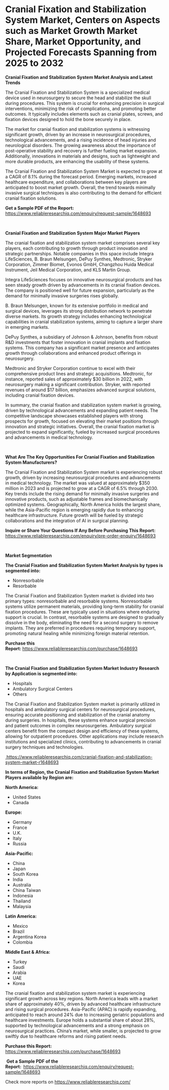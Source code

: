 <p><h1>Cranial Fixation and Stabilization System Market, Centers on Aspects such as Market Growth Market Share, Market Opportunity, and Projected Forecasts Spanning from 2025 to 2032</h1></p><p><strong>Cranial Fixation and Stabilization System Market Analysis and Latest Trends</strong></p>
<p><p>The Cranial Fixation and Stabilization System is a specialized medical device used in neurosurgery to secure the head and stabilize the skull during procedures. This system is crucial for enhancing precision in surgical interventions, minimizing the risk of complications, and promoting better outcomes. It typically includes elements such as cranial plates, screws, and fixation devices designed to hold the bone securely in place.</p><p>The market for cranial fixation and stabilization systems is witnessing significant growth, driven by an increase in neurosurgical procedures, technological advancements, and a rising incidence of head injuries and neurological disorders. The growing awareness about the importance of post-operative stability and recovery is further fueling market expansion. Additionally, innovations in materials and designs, such as lightweight and more durable products, are enhancing the usability of these systems.</p><p>The Cranial Fixation and Stabilization System Market is expected to grow at a CAGR of 8.1% during the forecast period. Emerging markets, increased healthcare expenditure, and collaborations between key players are anticipated to boost market growth. Overall, the trend towards minimally invasive surgical techniques is also contributing to the demand for efficient cranial fixation solutions.</p></p>
<p><strong>Get a Sample PDF of the Report:&nbsp;</strong> <a href="https://www.reliableresearchiq.com/enquiry/request-sample/1648693?utm_campaign=2276&utm_medium=2&utm_source=Github&utm_content=ia&utm_term=26032025&utm_id=cranial-fixation-and-stabilization-system">https://www.reliableresearchiq.com/enquiry/request-sample/1648693</a></p>
<p>&nbsp;</p>
<p><strong>Cranial Fixation and Stabilization System Major Market Players</strong></p>
<p><p>The cranial fixation and stabilization system market comprises several key players, each contributing to growth through product innovation and strategic partnerships. Notable companies in this space include Integra LifeSciences, B. Braun Melsungen, DePuy Synthes, Medtronic, Stryker Corporation, Zimmer Biomet, Evonos GmbH, Changzhou Huida Medical Instrument, Jeil Medical Corporation, and KLS Martin Group.</p><p>Integra LifeSciences focuses on innovative neurosurgical products and has seen steady growth driven by advancements in its cranial fixation devices. The company is positioned well for future expansion, particularly as the demand for minimally invasive surgeries rises globally.</p><p>B. Braun Melsungen, known for its extensive portfolio in medical and surgical devices, leverages its strong distribution network to penetrate diverse markets. Its growth strategy includes enhancing technological capabilities in cranial stabilization systems, aiming to capture a larger share in emerging markets.</p><p>DePuy Synthes, a subsidiary of Johnson & Johnson, benefits from robust R&D investments that foster innovation in cranial implants and fixation systems. This company has a significant market presence and anticipates growth through collaborations and enhanced product offerings in neurosurgery.</p><p>Medtronic and Stryker Corporation continue to excel with their comprehensive product lines and strategic acquisitions. Medtronic, for instance, reported sales of approximately $30 billion in 2022, with neurosurgery making a significant contribution. Stryker, with reported revenues of around $17 billion, emphasizes advanced surgical solutions, including cranial fixation devices.</p><p>In summary, the cranial fixation and stabilization system market is growing, driven by technological advancements and expanding patient needs. The competitive landscape showcases established players with strong prospects for growth, focused on elevating their market positions through innovation and strategic initiatives. Overall, the cranial fixation market is projected to expand significantly, fueled by increased surgical procedures and advancements in medical technology.</p></p>
<p>&nbsp;</p>
<p><strong>What Are The Key Opportunities For Cranial Fixation and Stabilization System Manufacturers?</strong></p>
<p><p>The Cranial Fixation and Stabilization System market is experiencing robust growth, driven by increasing neurosurgical procedures and advancements in medical technology. The market was valued at approximately $350 million in 2023 and is projected to grow at a CAGR of 6.5% through 2030. Key trends include the rising demand for minimally invasive surgeries and innovative products, such as adjustable frames and biomechanically optimized systems. Geographically, North America holds the largest share, while the Asia-Pacific region is emerging rapidly due to enhancing healthcare infrastructure. Future growth will be fueled by strategic collaborations and the integration of AI in surgical planning.</p></p>
<p><strong>Inquire or Share Your Questions If Any Before Purchasing This Report:</strong> <a href="https://www.reliableresearchiq.com/enquiry/pre-order-enquiry/1648693?utm_campaign=2276&utm_medium=2&utm_source=Github&utm_content=ia&utm_term=26032025&utm_id=cranial-fixation-and-stabilization-system">https://www.reliableresearchiq.com/enquiry/pre-order-enquiry/1648693</a></p>
<p>&nbsp;</p>
<p><strong>Market Segmentation</strong></p>
<p><strong>The Cranial Fixation and Stabilization System Market Analysis by types is segmented into:</strong></p>
<p><ul><li>Nonresorbable</li><li>Resorbable</li></ul></p>
<p><p>The Cranial Fixation and Stabilization System market is divided into two primary types: nonresorbable and resorbable systems. Nonresorbable systems utilize permanent materials, providing long-term stability for cranial fixation procedures. These are typically used in situations where enduring support is crucial. In contrast, resorbable systems are designed to gradually dissolve in the body, eliminating the need for a second surgery to remove implants. They are preferred in procedures requiring temporary support, promoting natural healing while minimizing foreign material retention.</p></p>
<p><strong>Purchase this Report:&nbsp;</strong><a href="https://www.reliableresearchiq.com/purchase/1648693?utm_campaign=2276&utm_medium=2&utm_source=Github&utm_content=ia&utm_term=26032025&utm_id=cranial-fixation-and-stabilization-system">https://www.reliableresearchiq.com/purchase/1648693</a></p>
<p>&nbsp;</p>
<p><strong>The Cranial Fixation and Stabilization System Market Industry Research by Application is segmented into:</strong></p>
<p><ul><li>Hospitals</li><li>Ambulatory Surgical Centers</li><li>Others</li></ul></p>
<p><p>The Cranial Fixation and Stabilization System market is primarily utilized in hospitals and ambulatory surgical centers for neurosurgical procedures, ensuring accurate positioning and stabilization of the cranial anatomy during surgeries. In hospitals, these systems enhance surgical precision and patient outcomes in complex neurosurgeries. Ambulatory surgical centers benefit from the compact design and efficiency of these systems, allowing for outpatient procedures. Other applications may include research institutions and specialized clinics, contributing to advancements in cranial surgery techniques and technologies.</p></p>
<p><a href="https://www.reliableresearchiq.com/cranial-fixation-and-stabilization-system-market-r1648693?utm_campaign=2276&utm_medium=2&utm_source=Github&utm_content=ia&utm_term=26032025&utm_id=cranial-fixation-and-stabilization-system">&nbsp;https://www.reliableresearchiq.com/cranial-fixation-and-stabilization-system-market-r1648693</a></p>
<p><strong>In terms of Region, the Cranial Fixation and Stabilization System Market Players available by Region are:</strong></p>
<p>
    <p> <strong> North America: </strong>
        <ul>
            <li>United States</li>
            <li>Canada</li>
        </ul>
        </p> 
    <p> <strong> Europe: </strong>
        <ul>
            <li>Germany</li>
            <li>France</li>
            <li>U.K.</li>
            <li>Italy</li>
            <li>Russia</li>
        </ul>
        </p> 
    <p> <strong> Asia-Pacific: </strong>
        <ul>
            <li>China</li>
            <li>Japan</li>
            <li>South Korea</li>
            <li>India</li>
            <li>Australia</li>
            <li>China Taiwan</li>
            <li>Indonesia</li>
            <li>Thailand</li>
            <li>Malaysia</li>
        </ul>
        </p> 
    <p> <strong> Latin America: </strong>
        <ul>
            <li>Mexico</li>
            <li>Brazil</li>
            <li>Argentina Korea</li>
            <li>Colombia</li>
        </ul>
        </p> 
    <p> <strong> Middle East & Africa: </strong>
        <ul>
            <li>Turkey</li>
            <li>Saudi</li>
            <li>Arabia</li>
            <li>UAE</li>
            <li>Korea</li>
        </ul>
    </p>
    </p>
<p><p>The cranial fixation and stabilization system market is experiencing significant growth across key regions. North America leads with a market share of approximately 40%, driven by advanced healthcare infrastructure and rising surgical procedures. Asia-Pacific (APAC) is rapidly expanding, anticipated to reach around 24% due to increasing geriatric populations and healthcare investments. Europe holds a substantial share of about 28%, supported by technological advancements and a strong emphasis on neurosurgical practices. China’s market, while smaller, is projected to grow swiftly due to healthcare reforms and rising patient needs.</p></p>
<p><strong>Purchase this Report: </strong><a href="https://www.reliableresearchiq.com/purchase/1648693?utm_campaign=2276&utm_medium=2&utm_source=Github&utm_content=ia&utm_term=26032025&utm_id=cranial-fixation-and-stabilization-system">https://www.reliableresearchiq.com/purchase/1648693</a></p>
<p>&nbsp;<strong>Get a Sample PDF of the Report:&nbsp;&nbsp;</strong><a href="https://www.reliableresearchiq.com/enquiry/request-sample/1648693?utm_campaign=2276&utm_medium=2&utm_source=Github&utm_content=ia&utm_term=26032025&utm_id=cranial-fixation-and-stabilization-system">https://www.reliableresearchiq.com/enquiry/request-sample/1648693</a></p>
<p><strong></strong></p>
<p>Check more reports on <a href="https://www.reliableresearchiq.com/?utm_campaign=2276&utm_medium=2&utm_source=Github&utm_content=ia&utm_term=26032025&utm_id=cranial-fixation-and-stabilization-system">https://www.reliableresearchiq.com/</a></p>